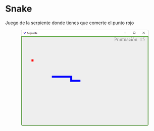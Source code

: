 # Snake
Juego de la serpiente donde tienes que comerte el punto rojo

<p align="center">
	<img src="https://raw.githubusercontent.com/Archerd6/Snake/main/res/imgs/Serpiente.png" style="width:80%">
</p>